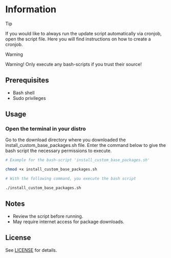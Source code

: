 # Information

> [!TIP]
> If you would like to always run the update script automatically via cronjob, open the script file. Here you will find instructions on how to create a cronjob.


> [!WARNING]
> Warning! Only execute any bash-scripts if you trust their source!

## Prerequisites

- Bash shell
- Sudo privileges

## Usage

### Open the terminal in your distro

Go to the download directory where you downloaded the install_custom_base_packages.sh file.
Enter the command below to give the bash script the necessary permissions to execute.


```bash
# Example for the bash-script 'install_custom_base_packages.sh'

chmod +x install_custom_base_packages.sh

# With the following command, you execute the bash script

./install_custom_base_packages.sh
```

## Notes

- Review the script before running.
- May require internet access for package downloads.

## License

See [LICENSE](../LICENSE) for details.